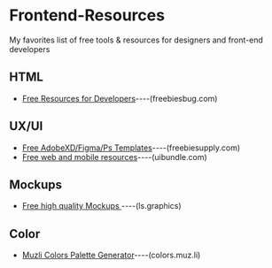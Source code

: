 # Frontend-Resources
My favorites list of free tools &amp; resources for designers and front-end developers


## HTML
- [Free Resources for Developers](https://freebiesbug.com/code-stuff/)----(freebiesbug.com)


## UX/UI

- [Free AdobeXD/Figma/Ps Templates](https://freebiesupply.com/)----(freebiesupply.com)
- [Free web and mobile resources](https://uibundle.com/)----(uibundle.com)

## Mockups

- [Free high quality Mockups ](https://www.ls.graphics/free-mockups)----(ls.graphics)


## Color 
- [Muzli Colors Palette Generator](https://colors.muz.li/)----(colors.muz.li)